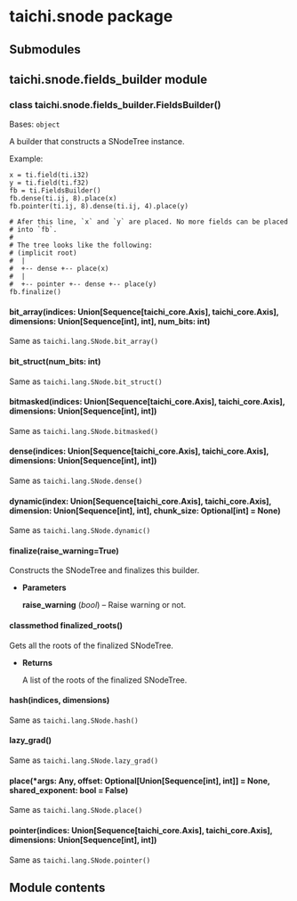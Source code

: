 # taichi.snode package

## Submodules

## taichi.snode.fields_builder module


### class taichi.snode.fields_builder.FieldsBuilder()
Bases: `object`

A builder that constructs a SNodeTree instance.

Example:

```
x = ti.field(ti.i32)
y = ti.field(ti.f32)
fb = ti.FieldsBuilder()
fb.dense(ti.ij, 8).place(x)
fb.pointer(ti.ij, 8).dense(ti.ij, 4).place(y)

# Afer this line, `x` and `y` are placed. No more fields can be placed
# into `fb`.
#
# The tree looks like the following:
# (implicit root)
#  |
#  +-- dense +-- place(x)
#  |
#  +-- pointer +-- dense +-- place(y)
fb.finalize()
```


#### bit_array(indices: Union[Sequence[taichi_core.Axis], taichi_core.Axis], dimensions: Union[Sequence[int], int], num_bits: int)
Same as `taichi.lang.SNode.bit_array()`


#### bit_struct(num_bits: int)
Same as `taichi.lang.SNode.bit_struct()`


#### bitmasked(indices: Union[Sequence[taichi_core.Axis], taichi_core.Axis], dimensions: Union[Sequence[int], int])
Same as `taichi.lang.SNode.bitmasked()`


#### dense(indices: Union[Sequence[taichi_core.Axis], taichi_core.Axis], dimensions: Union[Sequence[int], int])
Same as `taichi.lang.SNode.dense()`


#### dynamic(index: Union[Sequence[taichi_core.Axis], taichi_core.Axis], dimension: Union[Sequence[int], int], chunk_size: Optional[int] = None)
Same as `taichi.lang.SNode.dynamic()`


#### finalize(raise_warning=True)
Constructs the SNodeTree and finalizes this builder.


* **Parameters**

    **raise_warning** (*bool*) – Raise warning or not.



#### classmethod finalized_roots()
Gets all the roots of the finalized SNodeTree.


* **Returns**

    A list of the roots of the finalized SNodeTree.



#### hash(indices, dimensions)
Same as `taichi.lang.SNode.hash()`


#### lazy_grad()
Same as `taichi.lang.SNode.lazy_grad()`


#### place(\*args: Any, offset: Optional[Union[Sequence[int], int]] = None, shared_exponent: bool = False)
Same as `taichi.lang.SNode.place()`


#### pointer(indices: Union[Sequence[taichi_core.Axis], taichi_core.Axis], dimensions: Union[Sequence[int], int])
Same as `taichi.lang.SNode.pointer()`

## Module contents
